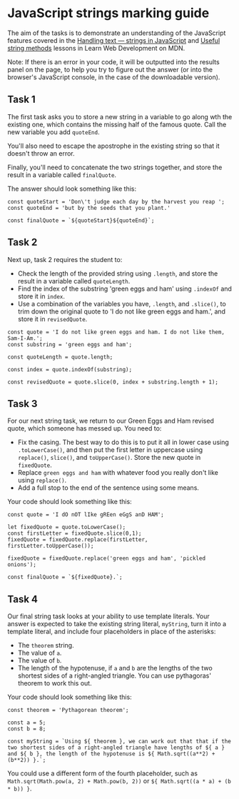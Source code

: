 # JavaScript strings marking guide

The aim of the tasks is to demonstrate an understanding of the JavaScript features covered in the [Handling text — strings in JavaScript](https://developer.mozilla.org/en-US/docs/Learn/JavaScript/First_steps/Strings) and [Useful string methods](https://developer.mozilla.org/en-US/docs/Learn/JavaScript/First_steps/Useful_string_methods) lessons in Learn Web Development on MDN.

Note: If there is an error in your code, it will be outputted into the results panel on the page, to help you try to figure out the answer (or into the browser's JavaScript console, in the case of the downloadable version).

## Task 1

The first task asks you to store a new string in a variable to go along wth the existing one, which contains the missing half of the famous quote. Call the new variable you add `quoteEnd`.

You'll also need to escape the apostrophe in the existing string so that it doesn't throw an error.

Finally, you'll need to concatenate the two strings together, and store the result in a variable called `finalQuote`.

The answer should look something like this:

```
const quoteStart = 'Don\'t judge each day by the harvest you reap ';
const quoteEnd = 'but by the seeds that you plant.'

const finalQuote = `${quoteStart}${quoteEnd}`;
```


## Task 2

Next up, task 2 requires the student to:

* Check the length of the provided string using `.length`, and store the result in a variable called `quoteLength`.
* Find the index of the substring 'green eggs and ham' using `.indexOf` and store it in `index`.
* Use a combination of the variables you have, `.length`, and `.slice()`, to trim down the original quote to 'I do not like green eggs and ham.', and store it in `revisedQuote`.

```
const quote = 'I do not like green eggs and ham. I do not like them, Sam-I-Am.';
const substring = 'green eggs and ham';

const quoteLength = quote.length;

const index = quote.indexOf(substring);

const revisedQuote = quote.slice(0, index + substring.length + 1);
```

## Task 3

For our next string task, we return to our Green Eggs and Ham revised quote, which someone has messed up. You need to:

* Fix the casing. The best way to do this is to put it all in lower case using `.toLowerCase()`, and then put the first letter in uppercase using `replace()`, `slice()`, and `toUpperCase()`. Store the new quote in `fixedQuote`.
* Replace `green eggs and ham` with whatever food you really don't like using `replace()`.
* Add a full stop to the end of the sentence using some means.

Your code should look something like this:

```
const quote = 'I dO nOT lIke gREen eGgS anD HAM';

let fixedQuote = quote.toLowerCase();
const firstLetter = fixedQuote.slice(0,1);
fixedQuote = fixedQuote.replace(firstLetter, firstLetter.toUpperCase());

fixedQuote = fixedQuote.replace('green eggs and ham', 'pickled onions');

const finalQuote = `${fixedQuote}.`;
```

## Task 4

Our final string task looks at your ability to use template literals. Your answer is expected to take the existing string literal, `myString`, turn it into a template literal, and include four placeholders in place of the asterisks:

* The `theorem` string.
* The value of `a`.
* The value of `b`.
* The length of the hypotenuse, if `a` and `b` are the lengths of the two shortest sides of a right-angled triangle. You can use pythagoras' theorem to work this out.

Your code should look something like this:

```
const theorem = 'Pythagorean theorem';

const a = 5;
const b = 8;

const myString = `Using ${ theorem }, we can work out that that if the two shortest sides of a right-angled triangle have lengths of ${ a } and ${ b }, the length of the hypotenuse is ${ Math.sqrt((a**2) + (b**2)) }.`;
```

You could use a different form of the fourth placeholder, such as `Math.sqrt(Math.pow(a, 2) + Math.pow(b, 2))` or `${ Math.sqrt((a * a) + (b * b)) }`.
